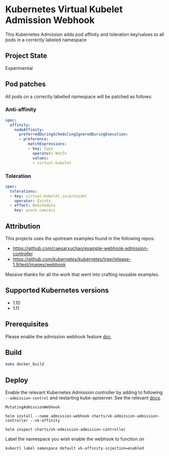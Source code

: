 # Kubernetes Virtual Kubelet Admission Webhook

This Kubernetes Admission adds pod affinity and toleration key/values to all pods in a correctly labeled namespace

## Project State

Experimental

## Pod patches

All pods on a correctly labelled namespace will be patched as follows:

### Anti-affinity

```yaml
spec:
  affinity:
    nodeAffinity:
      preferredDuringSchedulingIgnoredDuringExecution:
      - preference:
          matchExpressions:
          - key: type
            operator: NotIn
            values:
            - virtual-kubelet
```

### Toleration

```yaml
spec:
  tolerations:
  - key: virtual-kubelet.io/provider
    operator: Exists
  - effect: NoSchedule
    key: azure.com/aci
```

## Attribution

This projects uses the upstream examples found in the following repos:
* https://github.com/caesarxuchao/example-webhook-admission-controller
* https://github.com/kubernetes/kubernetes/tree/release-1.9/test/images/webhook

Massive thanks for all the work that went into crafting reusable examples.

## Supported Kubernetes versions

* 1.10
* 1.11


## Prerequisites
Please enable the admission webhook feature
[doc](https://kubernetes.io/docs/admin/extensible-admission-controllers/#enable-external-admission-webhooks).

## Build

```bash
make docker_build
```

## Deploy

Enable the relevant Kubernetes Admission controller by adding to following `--admission-control` and restarting kube-apiserver. See the relevant [docs](https://kubernetes.io/docs/admin/extensible-admission-controllers/#external-admission-webhooks).
```
MutatingAdmissionWebhook
```

```
helm install --name admission-webhook charts/vk-admission-admission-controller --vk-affinity
```

```
helm inspect charts/vk-admission-admission-controller
```

Label the namespace you wish enable the webhook to function on
```
kubectl label namespace default vk-affinity-injection=enabled
```

